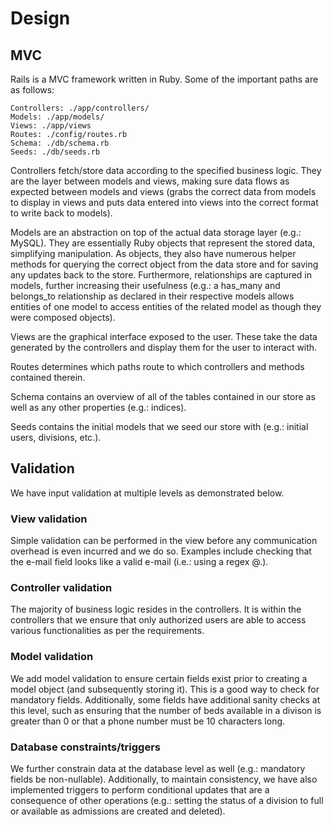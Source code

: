 # Design

## MVC
Rails is a MVC framework written in Ruby. Some of the
important paths are as follows:

    Controllers: ./app/controllers/
    Models: ./app/models/
    Views: ./app/views
    Routes: ./config/routes.rb
    Schema: ./db/schema.rb
    Seeds: ./db/seeds.rb
    
Controllers fetch/store data according to the specified
business logic. They are the layer between models and views,
making sure data flows as expected between models and views
(grabs the correct data from models to display in views and
puts data entered into views into the correct format to
write back to models).

Models are an abstraction on top of the actual data storage
layer (e.g.: MySQL). They are essentially Ruby objects that
represent the stored data, simplifying manipulation. As
objects, they also have numerous helper methods for querying
the correct object from the data store and for saving any
updates back to the store. Furthermore, relationships are
captured in models, further increasing their usefulness
(e.g.: a has_many and belongs_to relationship as declared in
their respective models allows entities of one model to
access entities of the related model as though they were
composed objects).

Views are the graphical interface exposed to the user. These
take the data generated by the controllers and display them
for the user to interact with.

Routes determines which paths route to which controllers and
methods contained therein.

Schema contains an overview of all of the tables contained in
our store as well as any other properties (e.g.: indices).

Seeds contains the initial models that we seed our store with
(e.g.: initial users, divisions, etc.).

## Validation
We have input validation at multiple levels as demonstrated
below.

### View validation
Simple validation can be performed in the view before any
communication overhead is even incurred and we do so. Examples
include checking that the e-mail field looks like a valid
e-mail (i.e.: using a regex <x>@<y>.<z>).

### Controller validation
The majority of business logic resides in the controllers.
It is within the controllers that we ensure that only
authorized users are able to access various functionalities
as per the requirements.

### Model validation
We add model validation to ensure certain fields exist prior
to creating a model object (and subsequently storing it).
This is a good way to check for mandatory fields.
Additionally, some fields have additional sanity checks at
this level, such as ensuring that the number of beds
available in a divison is greater than 0 or that a phone
number must be 10 characters long.

### Database constraints/triggers
We further constrain data at the database level as well
(e.g.: mandatory fields be non-nullable). Additionally, to
maintain consistency, we have also implemented triggers to
perform conditional updates that are a consequence of other
operations (e.g.: setting the status of a division to full
or available as admissions are created and deleted).
